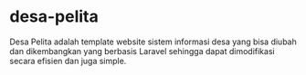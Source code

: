 # desa-pelita
Desa Pelita adalah template website sistem informasi desa yang bisa diubah dan dikembangkan yang berbasis Laravel sehingga dapat dimodifikasi secara efisien dan juga simple.
